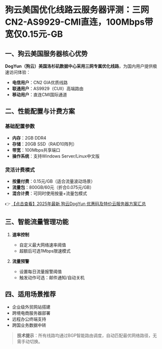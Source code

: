 # 狗云美国优化线路云服务器评测：三网CN2-AS9929-CMI直连，100Mbps带宽仅0.15元-GB

## 一、狗云美国服务器核心优势

**DogYun（狗云）**美国洛杉矶数据中心采用**三网专属优化线路**，为国内用户提供极速访问体验：
- **电信用户**：CN2 GIA优质线路
- **联通用户**：AS9929（CUII）高端路由
- **移动用户**：直连CMI国际通道

## 二、性能配置与计费方案

### 基础配置参数
- **内存**：2GB DDR4
- **存储**：20GB SSD（RAID10阵列）
- **带宽**：100Mbps共享端口
- **操作系统**：支持Windows Server/Linux中文版

### 灵活计费模式
- **按量付费**：0.15元/GB（适合流量波动场景）
- **流量包**：800GB/60元（折合0.075元/GB）
- **混合计费**：可同时使用按量+流量包模式

👉 [【点击查看】2025年最新 狗云DogYun 优惠码及特价云服务器方案汇总](https://bit.ly/DogYun)

## 三、智能流量管理功能

1. **速率控制**
   - 自定义最大网络速率阈值
   - 超额后可选1Mbps限速模式

2. **流量预警**
   - 设置每日流量报警阈值
   - 触发动作可选：邮件通知/自动关机

## 四、适用场景推荐
- 企业级外贸网站搭建
- 跨境电商服务器部署
- 远程办公终端支持
- 跨国业务数据中转

> **技术提示**：所有线路均通过BGP智能路由调度，自动匹配最优网络路径，无需手动切换。